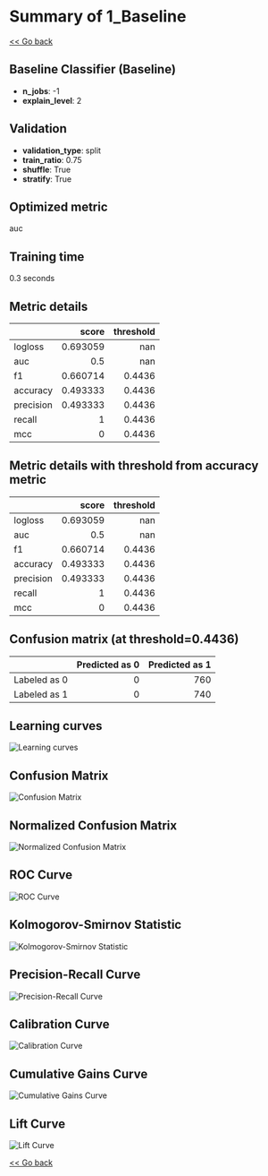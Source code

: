 # Summary of 1_Baseline

[<< Go back](../README.md)

## Baseline Classifier (Baseline)

- **n_jobs**: -1
- **explain_level**: 2

## Validation

- **validation_type**: split
- **train_ratio**: 0.75
- **shuffle**: True
- **stratify**: True

## Optimized metric

auc

## Training time

0.3 seconds

## Metric details

|           |    score |   threshold |
|:----------|---------:|------------:|
| logloss   | 0.693059 |    nan      |
| auc       | 0.5      |    nan      |
| f1        | 0.660714 |      0.4436 |
| accuracy  | 0.493333 |      0.4436 |
| precision | 0.493333 |      0.4436 |
| recall    | 1        |      0.4436 |
| mcc       | 0        |      0.4436 |

## Metric details with threshold from accuracy metric

|           |    score |   threshold |
|:----------|---------:|------------:|
| logloss   | 0.693059 |    nan      |
| auc       | 0.5      |    nan      |
| f1        | 0.660714 |      0.4436 |
| accuracy  | 0.493333 |      0.4436 |
| precision | 0.493333 |      0.4436 |
| recall    | 1        |      0.4436 |
| mcc       | 0        |      0.4436 |

## Confusion matrix (at threshold=0.4436)

|              |   Predicted as 0 |   Predicted as 1 |
|:-------------|-----------------:|-----------------:|
| Labeled as 0 |                0 |              760 |
| Labeled as 1 |                0 |              740 |

## Learning curves

![Learning curves](learning_curves.png)

## Confusion Matrix

![Confusion Matrix](confusion_matrix.png)

## Normalized Confusion Matrix

![Normalized Confusion Matrix](confusion_matrix_normalized.png)

## ROC Curve

![ROC Curve](roc_curve.png)

## Kolmogorov-Smirnov Statistic

![Kolmogorov-Smirnov Statistic](ks_statistic.png)

## Precision-Recall Curve

![Precision-Recall Curve](precision_recall_curve.png)

## Calibration Curve

![Calibration Curve](calibration_curve_curve.png)

## Cumulative Gains Curve

![Cumulative Gains Curve](cumulative_gains_curve.png)

## Lift Curve

![Lift Curve](lift_curve.png)

[<< Go back](../README.md)
